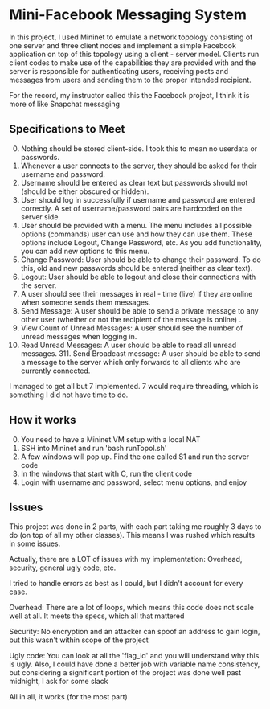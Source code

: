 # Mini-Facebook Messaging System

In this project, I used Mininet to emulate a network topology consisting of one server and three client nodes and implement a simple Facebook application on top of this topology using a client - server model. Clients run client codes to make use of the capabilities they are provided with and the server is responsible for authenticating users, receiving posts and messages from users and sending them to the proper intended recipient.

For the record, my instructor called this the Facebook project, I think it is more of like Snapchat messaging

## Specifications to Meet

0. Nothing should be stored client-side. I took this to mean no userdata or passwords.
1. Whenever a user connects to the server, they should be asked for their username and password.
2. Username should be entered as clear text but passwords should not (should be either obscured or hidden).
3. User should log in successfully if username and password are entered correctly. A set of username/password pairs are hardcoded on the server side.
4. User should be provided with a menu. The menu includes all possible options (commands) user can use and how they can use them. These options include Logout, Change Password, etc. As you add functionality, you can add new options to this menu.
5. Change Password: User should be able to change their password. To do this, old and new passwords should be entered (neither as clear text).
6. Logout: User should be able to logout and close their connections with the server. 
7. A user should see their messages in real - time (live) if they are online when someone sends them messages.
8. Send Message: A user should be able to send a private message to any other user (whether or not the recipient of the message is online) .
9. View Count of Unread Messages: A user should see the number of unread messages when logging in.
10. Read Unread Messages: A user should be able to read all unread messages. 311. Send Broadcast message: A user should be able to send a message to the server which only forwards to all clients who are currently connected.

I managed to get all but 7 implemented. 7 would require threading, which is something I did not have time to do.

## How it works

0. You need to have a Mininet VM setup with a local NAT
1. SSH into Mininet and run 'bash runTopol.sh'
2. A few windows will pop up. Find the one called S1 and run the server code
3. In the windows that start with C, run the client code
4. Login with username and password, select menu options, and enjoy

## Issues

This project was done in 2 parts, with each part taking me roughly 3 days to do (on top of all my other classes). This means I was rushed which results in some issues.

Actually, there are a LOT of issues with my implementation: Overhead, security, general ugly code, etc.

I tried to handle errors as best as I could, but I didn't account for every case.

Overhead: There are a lot of loops, which means this code does not scale well at all. It meets the specs, which all that mattered

Security: No encryption and an attacker can spoof an address to gain login, but this wasn't within scope of the project

Ugly code: You can look at all the 'flag_id' and you will understand why this is ugly. Also, I could have done a better job with variable name consistency, but considering a significant portion of the project was done well past midnight, I ask for some slack

All in all, it works (for the most part)
